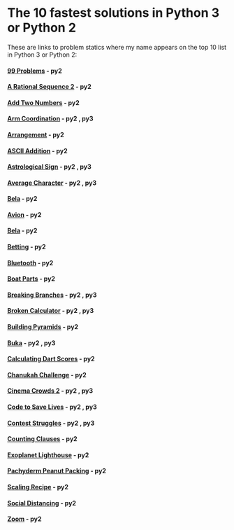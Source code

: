 # The 10 fastest solutions in Python 3 or Python 2 

These are links to problem statics where my name appears on the top 10 list in Python 3 or Python 2:
#### [99 Problems](https://open.kattis.com/problems/99problems/statistics) - py2
#### [A Rational Sequence 2](https://open.kattis.com/problems/rationalsequence2/statistics) - py2
#### [Add Two Numbers](https://open.kattis.com/problems/addtwonumbers/statistics) - py2
#### [Arm Coordination](https://open.kattis.com/problems/armcoordination/statistics) - py2 , py3
#### [Arrangement](https://open.kattis.com/problems/upprodun/statistics) - py2
#### [ASCII Addition](https://open.kattis.com/problems/asciiaddition/statistics) - py2
#### [Astrological Sign](https://open.kattis.com/problems/astrologicalsign/statistics) - py2 , py3
#### [Average Character](https://open.kattis.com/problems/averagecharacter/statistics) - py2 , py3
#### [Bela](https://open.kattis.com/problems/bela/statistics) - py2
#### [Avion](https://open.kattis.com/problems/avion/statistics) - py2
#### [Bela](https://open.kattis.com/problems/bela/statistics) - py2
#### [Betting](https://open.kattis.com/problems/betting/statistics) - py2
#### [Bluetooth](https://open.kattis.com/problems/bluetooth/statistics) - py2
#### [Boat Parts](https://open.kattis.com/problems/boatparts/statistics) - py2
#### [Breaking Branches](https://open.kattis.com/problems/breakingbranches/statistics) - py2 , py3
#### [Broken Calculator](https://open.kattis.com/problems/brokencalculator/statistics) - py2 , py3
#### [Building Pyramids](https://open.kattis.com/problems/pyramids/statistics) - py2
#### [Buka](https://open.kattis.com/problems/buka/statistics) - py2 , py3
#### [Calculating Dart Scores](https://open.kattis.com/problems/calculatingdartscores/statistics) - py2
#### [Chanukah Challenge](https://open.kattis.com/problems/chanukah/statistics) - py2
#### [Cinema Crowds 2](https://open.kattis.com/problems/cinema2/statistics) - py2 , py3
#### [Code to Save Lives](https://open.kattis.com/problems/codetosavelives/statistics) - py2 , py3
#### [Contest Struggles](https://open.kattis.com/problems/conteststruggles/statistics) - py2 , py3
#### [Counting Clauses](https://open.kattis.com/problems/countingclauses/statistics) - py2
#### [Exoplanet Lighthouse](https://open.kattis.com/problems/exoplanetlighthouse/statistics) - py2
#### [Pachyderm Peanut Packing](https://open.kattis.com/problems/pachydermpeanutpacking/statistics) - py2
#### [Scaling Recipe](https://open.kattis.com/problems/scalingrecipe/statistics) - py2
#### [Social Distancing](https://open.kattis.com/problems/socialdistancing2/statistics) - py2
#### [Zoom](https://open.kattis.com/problems/astrologicalsign/statistics) - py2
